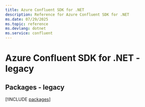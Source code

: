 ```yaml
---
title: Azure Confluent SDK for .NET
description: Reference for Azure Confluent SDK for .NET
ms.date: 07/29/2025
ms.topic: reference
ms.devlang: dotnet
ms.service: confluent
---
```

# Azure Confluent SDK for .NET - legacy
## Packages - legacy
[!INCLUDE [packages](confluent-index.md)]